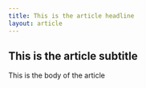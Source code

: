 ```yaml
---
title: This is the article headline
layout: article
---
```


## This is the article subtitle

This is the body of the article
